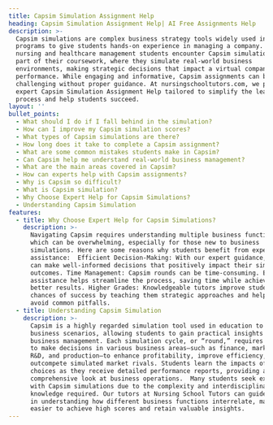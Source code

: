 ```yaml
---
title: Capsim Simulation Assignment Help
heading: Capsim Simulation Assignment Help| AI Free Assignments Help
description: >-
  Capsim simulations are complex business strategy tools widely used in academic
  programs to give students hands-on experience in managing a company. Many
  nursing and healthcare management students encounter Capsim simulations as
  part of their coursework, where they simulate real-world business
  environments, making strategic decisions that impact a virtual company’s
  performance. While engaging and informative, Capsim assignments can be
  challenging without proper guidance. At nursingschooltutors.com, we provide
  expert Capsim Simulation Assignment Help tailored to simplify the learning
  process and help students succeed.
layout: ''
bullet_points:
  - What should I do if I fall behind in the simulation?
  - How can I improve my Capsim simulation scores?
  - What types of Capsim simulations are there?
  - How long does it take to complete a Capsim assignment?
  - What are some common mistakes students make in Capsim?
  - Can Capsim help me understand real-world business management?
  - What are the main areas covered in Capsim?
  - How can experts help with Capsim assignments?
  - Why is Capsim so difficult?
  - What is Capsim simulation?
  - Why Choose Expert Help for Capsim Simulations?
  - Understanding Capsim Simulation
features:
  - title: Why Choose Expert Help for Capsim Simulations?
    description: >-
      Navigating Capsim requires understanding multiple business functions,
      which can be overwhelming, especially for those new to business
      simulations. Here are some reasons why students benefit from expert
      assistance:  Efficient Decision-Making: With our expert guidance, students
      can make well-informed decisions that positively impact their simulation
      outcomes. Time Management: Capsim rounds can be time-consuming. Expert
      assistance helps streamline the process, saving time while achieving
      better results. Higher Grades: Knowledgeable tutors improve students’
      chances of success by teaching them strategic approaches and helping them
      avoid common pitfalls.
  - title: Understanding Capsim Simulation
    description: >-
      Capsim is a highly regarded simulation tool used in education to mimic
      business scenarios, allowing students to gain practical insights into
      business management. Each simulation cycle, or “round,” requires students
      to make decisions in various business areas—such as finance, marketing,
      R&D, and production—to enhance profitability, improve efficiency, and
      outcompete simulated market rivals. Students learn the impacts of their
      choices as they receive detailed performance reports, providing a
      comprehensive look at business operations.  Many students seek expert help
      with Capsim simulations due to the complexity and interdisciplinary
      knowledge required. Our tutors at Nursing School Tutors can guide students
      in understanding how different business functions interrelate, making it
      easier to achieve high scores and retain valuable insights.
---
```


